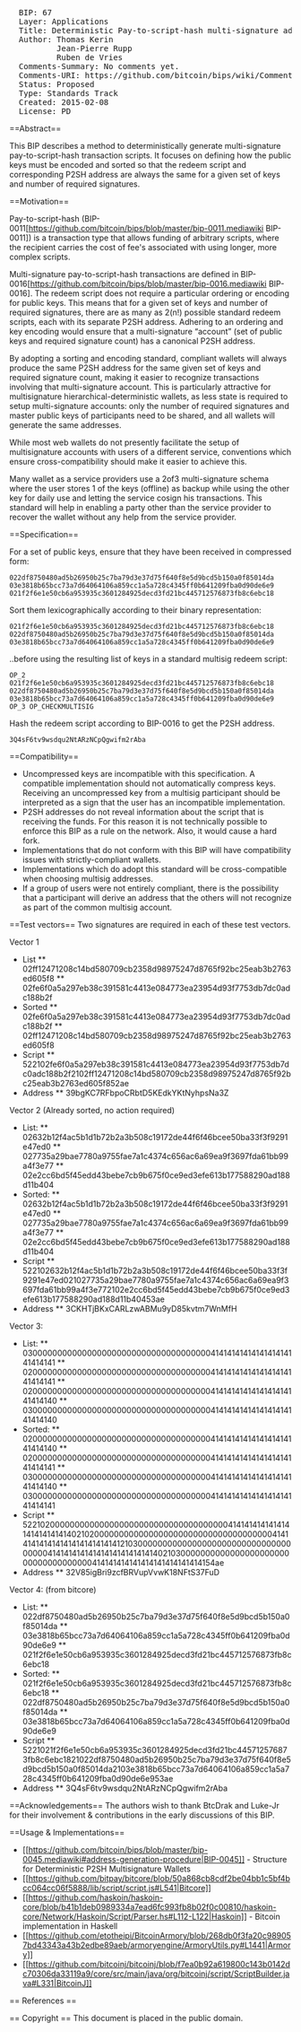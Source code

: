 <pre>
  BIP: 67
  Layer: Applications
  Title: Deterministic Pay-to-script-hash multi-signature addresses through public key sorting
  Author: Thomas Kerin <me@thomaskerin.io>
          Jean-Pierre Rupp <root@haskoin.com>
          Ruben de Vries <ruben@rubensayshi.com>
  Comments-Summary: No comments yet.
  Comments-URI: https://github.com/bitcoin/bips/wiki/Comments:BIP-0067
  Status: Proposed
  Type: Standards Track
  Created: 2015-02-08
  License: PD
</pre>

==Abstract==

This BIP describes a method to deterministically generate multi-signature pay-to-script-hash transaction scripts.  It focuses on defining how the public keys must be encoded and sorted so that the redeem script and corresponding P2SH address are always the same for a given set of keys and number of required signatures.

==Motivation==

Pay-to-script-hash (BIP-0011<ref>[https://github.com/bitcoin/bips/blob/master/bip-0011.mediawiki BIP-0011]</ref>) is a transaction type that allows funding of arbitrary scripts, where the recipient carries the cost of fee's associated with using longer, more complex scripts.

Multi-signature pay-to-script-hash transactions are defined in BIP-0016<ref>[https://github.com/bitcoin/bips/blob/master/bip-0016.mediawiki BIP-0016]</ref>. The redeem script does not require a particular ordering or encoding for public keys.  This means that for a given set of keys and number of required signatures, there are as many as 2(n!) possible standard redeem scripts, each with its separate P2SH address.  Adhering to an ordering and key encoding would ensure that a multi-signature “account” (set of public keys and required signature count) has a canonical P2SH address.

By adopting a sorting and encoding standard, compliant wallets will always produce the same P2SH address for the same given set of keys and required signature count, making it easier to recognize transactions involving that multi-signature account.  This is particularly attractive for multisignature hierarchical-deterministic wallets, as less state is required to setup multi-signature accounts:  only the number of required signatures and master public keys of participants need to be shared, and all wallets will generate the same addresses.

While most web wallets do not presently facilitate the setup of multisignature accounts with users of a different service, conventions which ensure cross-compatibility should make it easier to achieve this.

Many wallet as a service providers use a 2of3 multi-signature schema where the user stores 1 of the keys (offline) as backup while using the other key for daily use and letting the service cosign his transactions.
This standard will help in enabling a party other than the service provider to recover the wallet without any help from the service provider.

==Specification==

For a set of public keys, ensure that they have been received in compressed form:

    022df8750480ad5b26950b25c7ba79d3e37d75f640f8e5d9bcd5b150a0f85014da
    03e3818b65bcc73a7d64064106a859cc1a5a728c4345ff0b641209fba0d90de6e9
    021f2f6e1e50cb6a953935c3601284925decd3fd21bc445712576873fb8c6ebc18

Sort them lexicographically according to their binary representation:

    021f2f6e1e50cb6a953935c3601284925decd3fd21bc445712576873fb8c6ebc18
    022df8750480ad5b26950b25c7ba79d3e37d75f640f8e5d9bcd5b150a0f85014da
    03e3818b65bcc73a7d64064106a859cc1a5a728c4345ff0b641209fba0d90de6e9

..before using the resulting list of keys in a standard multisig redeem script:

    OP_2 021f2f6e1e50cb6a953935c3601284925decd3fd21bc445712576873fb8c6ebc18 022df8750480ad5b26950b25c7ba79d3e37d75f640f8e5d9bcd5b150a0f85014da 03e3818b65bcc73a7d64064106a859cc1a5a728c4345ff0b641209fba0d90de6e9 OP_3 OP_CHECKMULTISIG

Hash the redeem script according to BIP-0016 to get the P2SH address.

    3Q4sF6tv9wsdqu2NtARzNCpQgwifm2rAba

==Compatibility==
* Uncompressed keys are incompatible with this specification. A compatible implementation should not automatically compress keys.  Receiving an uncompressed key from a multisig participant should be interpreted as a sign that the user has an incompatible implementation.
* P2SH addresses do not reveal information about the script that is receiving the funds. For this reason it is not technically possible to enforce this BIP as a rule on the network.  Also, it would cause a hard fork.
* Implementations that do not conform with this BIP will have compatibility issues with strictly-compliant wallets.
* Implementations which do adopt this standard will be cross-compatible when choosing multisig addresses.
* If a group of users were not entirely compliant, there is the possibility that a participant will derive an address that the others will not recognize as part of the common multisig account.

==Test vectors==
Two signatures are required in each of these test vectors.

Vector 1
* List
** 02ff12471208c14bd580709cb2358d98975247d8765f92bc25eab3b2763ed605f8
** 02fe6f0a5a297eb38c391581c4413e084773ea23954d93f7753db7dc0adc188b2f
* Sorted
** 02fe6f0a5a297eb38c391581c4413e084773ea23954d93f7753db7dc0adc188b2f
** 02ff12471208c14bd580709cb2358d98975247d8765f92bc25eab3b2763ed605f8
* Script
** 522102fe6f0a5a297eb38c391581c4413e084773ea23954d93f7753db7dc0adc188b2f2102ff12471208c14bd580709cb2358d98975247d8765f92bc25eab3b2763ed605f852ae
* Address
** 39bgKC7RFbpoCRbtD5KEdkYKtNyhpsNa3Z

Vector 2 (Already sorted, no action required)
* List:
** 02632b12f4ac5b1d1b72b2a3b508c19172de44f6f46bcee50ba33f3f9291e47ed0
** 027735a29bae7780a9755fae7a1c4374c656ac6a69ea9f3697fda61bb99a4f3e77
** 02e2cc6bd5f45edd43bebe7cb9b675f0ce9ed3efe613b177588290ad188d11b404
* Sorted:
** 02632b12f4ac5b1d1b72b2a3b508c19172de44f6f46bcee50ba33f3f9291e47ed0
** 027735a29bae7780a9755fae7a1c4374c656ac6a69ea9f3697fda61bb99a4f3e77
** 02e2cc6bd5f45edd43bebe7cb9b675f0ce9ed3efe613b177588290ad188d11b404
* Script
** 522102632b12f4ac5b1d1b72b2a3b508c19172de44f6f46bcee50ba33f3f9291e47ed021027735a29bae7780a9755fae7a1c4374c656ac6a69ea9f3697fda61bb99a4f3e772102e2cc6bd5f45edd43bebe7cb9b675f0ce9ed3efe613b177588290ad188d11b40453ae
* Address
** 3CKHTjBKxCARLzwABMu9yD85kvtm7WnMfH

Vector 3:
* List:
** 030000000000000000000000000000000000004141414141414141414141414141
** 020000000000000000000000000000000000004141414141414141414141414141
** 020000000000000000000000000000000000004141414141414141414141414140
** 030000000000000000000000000000000000004141414141414141414141414140
* Sorted:
** 020000000000000000000000000000000000004141414141414141414141414140
** 020000000000000000000000000000000000004141414141414141414141414141
** 030000000000000000000000000000000000004141414141414141414141414140
** 030000000000000000000000000000000000004141414141414141414141414141
* Script
** 522102000000000000000000000000000000000000414141414141414141414141414021020000000000000000000000000000000000004141414141414141414141414141210300000000000000000000000000000000000041414141414141414141414141402103000000000000000000000000000000000000414141414141414141414141414154ae
* Address
** 32V85igBri9zcfBRVupVvwK18NFtS37FuD

Vector 4: (from bitcore)
* List:
** 022df8750480ad5b26950b25c7ba79d3e37d75f640f8e5d9bcd5b150a0f85014da
** 03e3818b65bcc73a7d64064106a859cc1a5a728c4345ff0b641209fba0d90de6e9
** 021f2f6e1e50cb6a953935c3601284925decd3fd21bc445712576873fb8c6ebc18
* Sorted:
** 021f2f6e1e50cb6a953935c3601284925decd3fd21bc445712576873fb8c6ebc18
** 022df8750480ad5b26950b25c7ba79d3e37d75f640f8e5d9bcd5b150a0f85014da
** 03e3818b65bcc73a7d64064106a859cc1a5a728c4345ff0b641209fba0d90de6e9
* Script
** 5221021f2f6e1e50cb6a953935c3601284925decd3fd21bc445712576873fb8c6ebc1821022df8750480ad5b26950b25c7ba79d3e37d75f640f8e5d9bcd5b150a0f85014da2103e3818b65bcc73a7d64064106a859cc1a5a728c4345ff0b641209fba0d90de6e953ae
* Address
** 3Q4sF6tv9wsdqu2NtARzNCpQgwifm2rAba

==Acknowledgements==
The authors wish to thank BtcDrak and Luke-Jr for their involvement & contributions in the early discussions of this BIP.

==Usage & Implementations==
* [[https://github.com/bitcoin/bips/blob/master/bip-0045.mediawiki#address-generation-procedure|BIP-0045]] - Structure for Deterministic P2SH Multisignature Wallets
* [[https://github.com/bitpay/bitcore/blob/50a868cb8cdf2be04bb1c5bf4bcc064cc06f5888/lib/script/script.js#L541|Bitcore]]
* [[https://github.com/haskoin/haskoin-core/blob/b41b1deb0989334a7ead6fc993fb8b02f0c00810/haskoin-core/Network/Haskoin/Script/Parser.hs#L112-L122|Haskoin]] - Bitcoin implementation in Haskell
* [[https://github.com/etotheipi/BitcoinArmory/blob/268db0f3fa20c989057bd43343a43b2edbe89aeb/armoryengine/ArmoryUtils.py#L1441|Armory]]
* [[https://github.com/bitcoinj/bitcoinj/blob/f7ea0b92a619800c143b0142dc70306da33119a9/core/src/main/java/org/bitcoinj/script/ScriptBuilder.java#L331|BitcoinJ]]

== References ==
<references>


== Copyright ==
This document is placed in the public domain.

